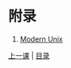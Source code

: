 # 附录
1. [Modern Unix](https://github.com/ibraheemdev/modern-unix)


[上一课](lesson4.md) | [目录](README.md)
